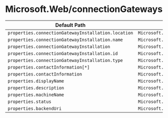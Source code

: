 # Microsoft.Web/connectionGateways

| Default Path | Alias |
|---|---|
| `properties.connectionGatewayInstallation.location` | `Microsoft.Web/connectionGateways/connectionGatewayInstallation.location` |
| `properties.connectionGatewayInstallation.name` | `Microsoft.Web/connectionGateways/connectionGatewayInstallation.name` |
| `properties.connectionGatewayInstallation` | `Microsoft.Web/connectionGateways/connectionGatewayInstallation` |
| `properties.connectionGatewayInstallation.id` | `Microsoft.Web/connectionGateways/connectionGatewayInstallation.id` |
| `properties.connectionGatewayInstallation.type` | `Microsoft.Web/connectionGateways/connectionGatewayInstallation.type` |
| `properties.contactInformation[*]` | `Microsoft.Web/connectionGateways/contactInformation[*]` |
| `properties.contactInformation` | `Microsoft.Web/connectionGateways/contactInformation` |
| `properties.displayName` | `Microsoft.Web/connectionGateways/displayName` |
| `properties.description` | `Microsoft.Web/connectionGateways/description` |
| `properties.machineName` | `Microsoft.Web/connectionGateways/machineName` |
| `properties.status` | `Microsoft.Web/connectionGateways/status` |
| `properties.backendUri` | `Microsoft.Web/connectionGateways/backendUri` |

